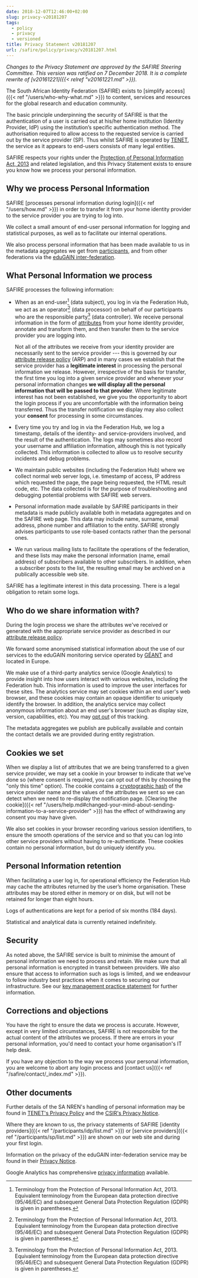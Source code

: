 ```yaml
---
date: 2018-12-07T12:46:00+02:00
slug: privacy-v20181207
tags:
  - policy
  - privacy
  - versioned
title: Privacy Statement v20181207
url: /safire/policy/privacy/v20181207.html
---
```


_Changes to the Privacy Statement are approved by the SAFIRE Steering Committee. This version was ratified on 7 December 2018. It is a complete rewrite of [v20161221]({{< relref "v20161221.md" >}})._

The South African Identity Federation (SAFIRE) exists to
[simplify access]({{< ref "/users/who-why-what.md" >}}) to content,
services and resources for the global research and education community.

The basic principle underpinning the security of SAFIRE is that the
authentication of a user is carried out at his/her home institution
(Identity Provider, IdP) using the institution’s specific authentication
method. The authorisation required to allow access to the requested
service is carried out by the service provider (SP). Thus whilst SAFIRE
is operated by [TENET](https://www.tenet.ac.za/), the service as it
appears to end-users consists of many legal entities.

SAFIRE respects your rights under the [Protection of Personal Information
Act, 2013](http://www.justice.gov.za/inforeg/) and related legislation,
and this Privacy Statement exists to ensure you know how we process
your personal information.

## Why we process Personal Information

SAFIRE [processes personal information during login]({{< ref "/users/how.md" >}})
in order to transfer it from your home identity provider to the
service provider you are trying to log into.

We collect a small amount of end-user personal information for
logging and statistical purposes, as well as to facilitate our internal
operations.

We also process personal information that has been made available to us
in the metadata aggregates we get from [participants](/participants/),
and from other federations via the [eduGAIN inter-federation](https://edugain.org/).

## What Personal Information we process

SAFIRE processes the following information:

  * When as an end-user[^POPI] \(data subject), you log in via the
    Federation Hub, we act as an operator[^POPI] \(data processor) on
    behalf of our participants who are the responsible party[^POPI] \(data
    controller). We receive personal information in the
    form of [attributes](/technical/attributes/)
    from your home identity provider, annotate and transform
    them, and then transfer them to the service provider you are logging into.

    Not all of the attributes we receive from your identity provider
    are necessarily sent to the service provider --- this is governed
    by our [attribute release policy](/safire/policy/arp/) (ARP) and in
    many cases we establish that the service provider has a **legitimate
    interest** in processing the personal information we release. However,
    irrespective of the basis for transfer, the first time you log into a
    given service provider and whenever your personal information changes
    **we will display all the personal information that will be passed to
    that provider**. Where legitimate interest has not been established,
    we give you the opportunity to abort the login process if you are
    uncomfortable with the information being transferred. Thus the transfer
    notification we display may also collect your **consent** for
    processing in some circumstances.

  * Every time you try and log in via the Federation Hub, we log a
    timestamp, details of the identity- and service-providers involved,
    and the result of the authentication. The logs may sometimes also
    record your username and affiliation information, although this is
    not typically collected. This information is collected to allow us
    to resolve security incidents and debug problems.

  * We maintain public websites (including the Federation Hub) where we
    collect normal web server logs, i.e. timestamp of access, IP address
    which requested the page, the page being requested, the HTML result
    code, etc. The data collected is for the purpose of troubleshooting
    and debugging potential problems with SAFIRE web servers.

  * Personal information made available by SAFIRE participants in their
    metadata is made publicly available both in metadata aggregates
    and on the SAFIRE web page. This data may include name, surname,
    email address, phone number and affiliation to the entity. SAFIRE
    strongly advises participants to use role-based contacts rather than
    the personal ones.

  * We run various mailing lists to facilitate the operations of the
    federation, and these lists may make the personal information (name,
    email address) of subscribers available to other subscribers. In
    addition, when a subscriber posts to the list, the resulting email
    may be archived on a publically accessible web site.

SAFIRE has a legitimate interest in this data processing. There is a
legal obligation to retain some logs.

## Who do we share information with?

During the login process we share the attributes we've received or
generated with the appropriate service provider as described in our
[attribute release policy](/safire/policy/arp/).

We forward some anonymised statistical information about the use of
our services to the eduGAIN monitoring service operated by
[GÉANT](https://www.geant.org/) and located in Europe.

We make use of a third-party analytics service (Google Analytics)
to provide insight into how users interact with various websites,
including the Federation hub. This information is used to improve the
user interfaces for these sites. The analytics service may set cookies
within an end user's web browser, and these cookies may contain an
opaque identifier to uniquely identify the browser. In addition,
the analytics service may collect anonymous information about an
end user's browser (such as display size, version, capabilities,
etc). You may [opt out](https://tools.google.com/dlpage/gaoptout)
of this tracking.

The metadata aggregates we publish are publically available and contain
the contact details we are provided during entity registration.

## Cookies we set

When we display a list of attributes that we are being transferred to
a given service provider, we may set a cookie in your browser to
indicate that we've done so (where consent is required, you can opt
out of this by choosing the "only this time" option). The cookie contains
a [cryptographic hash](https://simple.wikipedia.org/wiki/Cryptographic_hash_function)
of the service provider name and the values of the attributes we sent so we
can detect when we need to re-display the notification page. [Clearing the
cookie]({{< ref "/users/help.md#changed-your-mind-about-sending-information-to-a-service-provider" >}})
has the effect of withdrawing any consent you may have given.

We also set cookies in your browser recording various session
identifiers, to ensure the smooth operations of the service and
so that you can log into other service providers without having
to re-authenticate. These cookies contain no personal information,
but do uniquely identify you.

## Personal Information retention

When facilitating a user log in, for operational efficiency the
Federation Hub may cache the attributes returned by the user’s home
organisation. These attributes may be stored either in memory or on disk,
but will not be retained for longer than eight hours.

Logs of authentications are kept for a period of six months (184 days).

Statistical and analytical data is currently retained indefinitely.

## Security

As noted above, the SAFIRE service is built to minimise the amount
of personal information we need to process and retain. We make
sure that all personal information is encrypted in transit between
providers. We also ensure that access to information such as logs is
limited, and we endeavour to follow industry best practices when it
comes to securing our infrastructure. See our [key management practice
statement](/safire/policy/kmps/) for further information.

## Corrections and objections

You have the right to ensure the data we process is accurate.
However, except in very limited circumstances, SAFIRE is not
responsible for the actual content of the attributes we process.
If there are errors in your personal information, you'd need to
contact your home organisation's IT help desk.

If you have any objection to the way we process your personal information,
you are welcome to abort any login process and [contact us]({{< ref
"/safire/contact/_index.md" >}}).

## Other documents

Further details of the SA NREN's handling of
personal information may be found in [TENET's Privacy
Policy](http://www.tenet.ac.za/doc/privacypolicy.pdf) and the [CSIR's
Privacy Notice](https://www.csir.co.za/node/2219).

Where they are known to us, the privacy statements of SAFIRE [identity providers]({{<
ref "/participants/idp/list.md" >}}) or [service providers]({{< ref
"/participants/sp/list.md" >}}) are shown on our web site and during
your first login.

Information on the privacy of the eduGAIN inter-federation service may
be found in their [Privacy Notice](https://edugain.org/privacy/).

Google Analytics has comprehensive
[privacy information](https://support.google.com/analytics/answer/6004245) available.

[^POPI]: Terminology from the Protection of Personal Information Act, 2013. Equivalent terminology from the European data protection directive (95/46/EC) and subsequent General Data Protection Regulation (GDPR) is given in parentheses.
